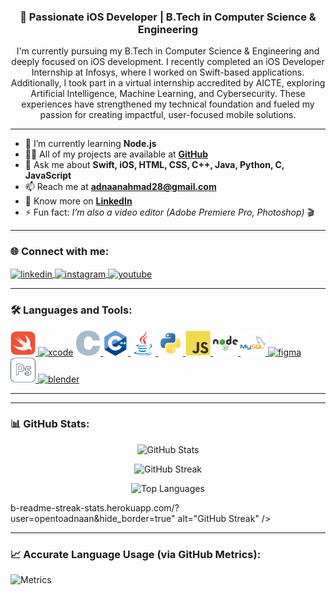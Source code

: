 <h3 align="center">
🚀 Passionate iOS Developer | B.Tech in Computer Science & Engineering
</h3>

<p align="center">
I'm currently pursuing my B.Tech in Computer Science & Engineering and deeply focused on iOS development.  
I recently completed an iOS Developer Internship at Infosys, where I worked on Swift-based applications.  
Additionally, I took part in a virtual internship accredited by AICTE, exploring Artificial Intelligence, Machine Learning, and Cybersecurity.  
These experiences have strengthened my technical foundation and fueled my passion for creating impactful, user-focused mobile solutions.
</p>

---

- 🌱 I’m currently learning **Node.js**  
- 👨‍💻 All of my projects are available at [**GitHub**](https://github.com/opentoadnaan)  
- 💬 Ask me about **Swift, iOS, HTML, CSS, C++, Java, Python, C, JavaScript**  
- 📫 Reach me at **adnaanahmad28@gmail.com**  
- 📄 Know more on [**LinkedIn**](https://www.linkedin.com/in/adnaan-ahmad-587971268/)  
- ⚡ Fun fact: *I’m also a video editor (Adobe Premiere Pro, Photoshop)* 🎬  

---

<h3 align="left">🌐 Connect with me:</h3>
<p align="left">
<a href="https://www.linkedin.com/in/adnaan-ahmad-587971268/" target="_blank">
  <img align="center" src="https://raw.githubusercontent.com/rahuldkjain/github-profile-readme-generator/master/src/images/icons/Social/linked-in-alt.svg" alt="linkedin" height="30" width="40" />
</a>
<a href="https://www.instagram.com/adnaan_ahmad_007/" target="_blank">
  <img align="center" src="https://raw.githubusercontent.com/rahuldkjain/github-profile-readme-generator/master/src/images/icons/Social/instagram.svg" alt="instagram" height="30" width="40" />
</a>
<a href="https://youtube.com/@procrastinator-007?si=mbucxshpyerdnz2q" target="_blank">
  <img align="center" src="https://raw.githubusercontent.com/rahuldkjain/github-profile-readme-generator/master/src/images/icons/Social/youtube.svg" alt="youtube" height="30" width="40" />
</a>
</p>

---

<h3 align="left">🛠 Languages and Tools:</h3>
<p align="left"> 
<a href="https://developer.apple.com/swift/" target="_blank" rel="noreferrer"><img src="https://raw.githubusercontent.com/devicons/devicon/master/icons/swift/swift-original.svg" alt="swift" width="40" height="40"/> 
<a href="https://developer.apple.com/xcode/" target="_blank" rel="noreferrer">
  <img src="https://cdn.simpleicons.org/xcode/1575F9" alt="xcode" width="40" height="40"/></a> 
<a href="https://www.cprogramming.com/" target="_blank" rel="noreferrer"><img src="https://raw.githubusercontent.com/devicons/devicon/master/icons/c/c-original.svg" alt="c" width="40" height="40"/> </a> 
<a href="https://www.w3schools.com/cpp/" target="_blank" rel="noreferrer"><img src="https://raw.githubusercontent.com/devicons/devicon/master/icons/cplusplus/cplusplus-original.svg" alt="cplusplus" width="40" height="40"/> </a> 
<a href="https://www.java.com" target="_blank" rel="noreferrer"><img src="https://raw.githubusercontent.com/devicons/devicon/master/icons/java/java-original.svg" alt="java" width="40" height="40"/> </a> 
<a href="https://www.python.org" target="_blank" rel="noreferrer"><img src="https://raw.githubusercontent.com/devicons/devicon/master/icons/python/python-original.svg" alt="python" width="40" height="40"/> </a> 
<a href="https://developer.mozilla.org/en-US/docs/Web/JavaScript" target="_blank" rel="noreferrer"><img src="https://raw.githubusercontent.com/devicons/devicon/master/icons/javascript/javascript-original.svg" alt="javascript" width="40" height="40"/> </a> 
<a href="https://nodejs.org" target="_blank" rel="noreferrer"><img src="https://raw.githubusercontent.com/devicons/devicon/master/icons/nodejs/nodejs-original-wordmark.svg" alt="nodejs" width="40" height="40"/> </a> 
<a href="https://www.mysql.com/" target="_blank" rel="noreferrer"><img src="https://raw.githubusercontent.com/devicons/devicon/master/icons/mysql/mysql-original-wordmark.svg" alt="mysql" width="40" height="40"/> </a> 
<a href="https://www.figma.com/" target="_blank" rel="noreferrer"><img src="https://www.vectorlogo.zone/logos/figma/figma-icon.svg" alt="figma" width="40" height="40"/> </a> 
<a href="https://www.photoshop.com/en" target="_blank" rel="noreferrer"><img src="https://raw.githubusercontent.com/devicons/devicon/master/icons/photoshop/photoshop-line.svg" alt="photoshop" width="40" height="40"/> </a> 
<a href="https://www.blender.org/" target="_blank" rel="noreferrer"><img src="https://download.blender.org/branding/community/blender_community_badge_white.svg" alt="blender" width="40" height="40"/> </a> 
</p>

---
---

<h3 align="left">📊 GitHub Stats:</h3>

<p align="center">
  <img src="https://github-readme-stats.vercel.app/api?username=opentoadnaan&show_icons=true&theme=tokyonight" alt="GitHub Stats" />
</p>

<p align="center">
  <img src="https://github-readme-streak-stats.herokuapp.com/?user=opentoadnaan&theme=tokyonight" alt="GitHub Streak" />
</p>

<p align="center">
  <img src="https://github-readme-stats.vercel.app/api/top-langs/?username=opentoadnaan&layout=compact&theme=tokyonight" alt="Top Languages" />
</p>
b-readme-streak-stats.herokuapp.com/?user=opentoadnaan&hide_border=true" alt="GitHub Streak" />
</p>

---

<h3 align="left">📈 Accurate Language Usage (via GitHub Metrics):</h3>

![Metrics](https://raw.githubusercontent.com/opentoadnaan/opentoadnaan/main/github-metrics.svg)
